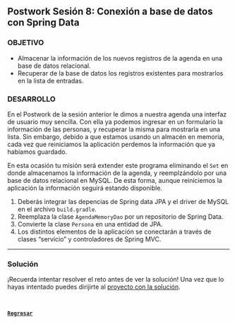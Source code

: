 ## Postwork Sesión 8: Conexión a base de datos con Spring Data

### OBJETIVO

- Almacenar la información de los nuevos registros de la agenda en una base de datos relacional.
- Recuperar de la base de datos los registros existentes para mostrarlos en la lista de entradas.

### DESARROLLO

En el Postwork de la sesión anterior le dimos a nuestra agenda una interfaz de usuario muy sencilla. Con ella ya podemos ingresar en un formulario la información de las personas, y recuperar la misma para mostrarla en una lista. Sin embargo, debido a que estamos usando un almacén en memoria, cada vez que reiniciamos la aplicación perdemos la información que ya habíamos guardado. 

En esta ocasión tu misión será extender este programa eliminando el `Set` en donde almacenamos la información de la agenda, y reemplzándolo por una base de datos relacional en MySQL. De esta forma, aunque reiniciemos la aplicación la información seguirá estando disponible.

1. Deberás integrar las depencias de Spring data JPA y el driver de MySQL en el archivo `build.gradle`.
1. Reemplaza la clase `AgendaMemoryDao` por un repositorio de Spring Data.
1. Convierte la clase `Persona` en una entidad de JPA.
1. Los distintos elementos de la aplicación se conectarán a través de clases “servicio” y controladores de Spring MVC.


---

### Solución
¡Recuerda intentar resolver el reto antes de ver la solución! Una vez que lo hayas intentado puedes dirijirte al [proyecto con la solución](./solucion).

<br>

[**`Regresar`**](../)